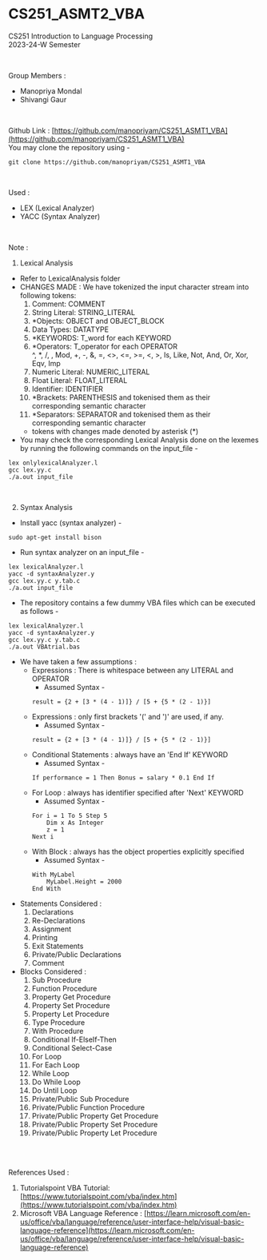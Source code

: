 # CS251_ASMT2_VBA

CS251 Introduction to Language Processing <br>
2023-24-W Semester <br>

<br>

Group Members : <br>
- Manopriya Mondal <br>
- Shivangi Gaur <br>

<br>

Github Link : [https://github.com/manopriyam/CS251_ASMT1_VBA](https://github.com/manopriyam/CS251_ASMT1_VBA) <br>
You may clone the repository using -
```
git clone https://github.com/manopriyam/CS251_ASMT1_VBA
```

<br>

Used : <br>
- LEX (Lexical Analyzer) <br>
- YACC (Syntax Analyzer) <br>

<br>

Note : <br>
1. Lexical Analysis <br>
- Refer to LexicalAnalysis folder
- CHANGES MADE : We have tokenized the input character stream into following tokens:
    1. Comment: COMMENT	
    2. String Literal: STRING_LITERAL
    3. *Objects: OBJECT and OBJECT_BLOCK
    4. Data Types: DATATYPE
    5. *KEYWORDS: T_word for each KEYWORD
    6. *Operators: T_operator for each OPERATOR <br>
        ^, *, /, \, Mod, +, -, &, =, <>, <=, >=, <, >, Is, Like, Not, And, Or, Xor, Eqv, Imp
    7. Numeric Literal: NUMERIC_LITERAL
    8. Float Literal: FLOAT_LITERAL
    9. Identifier: IDENTIFIER
    10. *Brackets: PARENTHESIS and tokenised them as their corresponding semantic character
    11. *Separators: SEPARATOR and tokenised them as their corresponding semantic character
    - tokens with changes made denoted by asterisk (*)
- You may check the corresponding Lexical Analysis done on the lexemes by running the following commands on the input_file -
```
lex onlylexicalAnalyzer.l
gcc lex.yy.c
./a.out input_file
```

<br>

2. Syntax Analysis <br>
- Install yacc (syntax analyzer) -
```
sudo apt-get install bison
```
- Run syntax analyzer on an input_file -
```
lex lexicalAnalyzer.l
yacc -d syntaxAnalyzer.y
gcc lex.yy.c y.tab.c
./a.out input_file
```
- The repository contains a few dummy VBA files which can be executed as follows - 
```
lex lexicalAnalyzer.l
yacc -d syntaxAnalyzer.y
gcc lex.yy.c y.tab.c
./a.out VBAtrial.bas
```
- We have taken a few assumptions :
    - Expressions : There is whitespace between any LITERAL and OPERATOR <br>
        - Assumed Syntax -
        ```
        result = {2 + [3 * (4 - 1)]} / [5 + {5 * (2 - 1)}]
        ```
    - Expressions : only first brackets '(' and ')' are used, if any. <br>
        - Assumed Syntax -
        ```
        result = {2 + [3 * (4 - 1)]} / [5 + {5 * (2 - 1)}]
        ```
    - Conditional Statements : always have an 'End If' KEYWORD <br>
        - Assumed Syntax -
        ```
        If performance = 1 Then Bonus = salary * 0.1 End If 
        ```
    - For Loop : always has identifier specified after 'Next' KEYWORD <br>
        - Assumed Syntax -
        ```
        For i = 1 To 5 Step 5   
            Dim x As Integer
            z = 1 
        Next i
        ```
    - With Block : always has the object properties explicitly specified <br>
        - Assumed Syntax -
        ```
        With MyLabel 
            MyLabel.Height = 2000 
        End With
        ```
- Statements Considered :
    1. Declarations
    2. Re-Declarations
    3. Assignment
    4. Printing
    5. Exit Statements
    6. Private/Public Declarations
    7. Comment
- Blocks Considered :
    1. Sub Procedure
    2. Function Procedure
    3. Property Get Procedure
    4. Property Set Procedure
    5. Property Let Procedure
    6. Type Procedure
    7. With Procedure
    8. Conditional If-ElseIf-Then
    9. Conditional Select-Case
    10. For Loop
    11. For Each Loop
    12. While Loop
    13. Do While Loop
    14. Do Until Loop
    15. Private/Public Sub Procedure
    16. Private/Public Function Procedure
    17. Private/Public Property Get Procedure
    18. Private/Public Property Set Procedure
    19. Private/Public Property Let Procedure
    
<br>
<br>

References Used : <br>
1. Tutorialspoint VBA Tutorial: [https://www.tutorialspoint.com/vba/index.htm](https://www.tutorialspoint.com/vba/index.htm) 
2. Microsoft VBA Language Reference : [https://learn.microsoft.com/en-us/office/vba/language/reference/user-interface-help/visual-basic-language-reference](https://learn.microsoft.com/en-us/office/vba/language/reference/user-interface-help/visual-basic-language-reference)